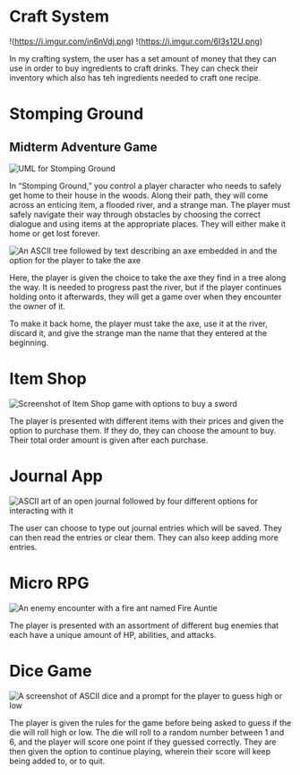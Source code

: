 # Craft System

!(https://i.imgur.com/in6nVdj.png)
!(https://i.imgur.com/6I3s12U.png)

In my crafting system, the user has a set amount of money that they can use in order to buy ingredients to craft drinks. They can check their inventory which also has teh ingredients needed to craft one recipe. 

# Stomping Ground
## Midterm Adventure Game

![UML for Stomping Ground](https://i.imgur.com/3HE1V3z.png)

In “Stomping Ground,” you control a player character who needs to safely get home to their house in the woods. Along their path, they will come across an enticing item, a flooded river, and a strange man. The player must safely navigate their way through obstacles by choosing the correct dialogue and using items at the appropriate places. They will either make it home or get lost forever.

![An ASCII tree followed by text describing an axe embedded in and the option for the player to take the axe](https://i.imgur.com/0XRxQk0.png)

Here, the player is given the choice to take the axe they find in a tree along the way. It is needed to progress past the river, but if the player continues holding onto it afterwards, they will get a game over when they encounter the owner of it.

To make it back home, the player must take the axe, use it at the river, discard it, and give the strange man the name that they entered at the beginning.

# Item Shop

![Screenshot of Item Shop game with options to buy a sword](https://i.imgur.com/4q5y5Oj.png)

The player is presented with different items with their prices and given the option to purchase them. If they do, they can choose the amount to buy. Their total order amount is given after each purchase.

# Journal App

![ASCII art of an open journal followed by four different options for interacting with it](https://i.imgur.com/iPL1Ped.png)

The user can choose to type out journal entries which will be saved. They can then read the entries or clear them. They can also keep adding more entries.

# Micro RPG

![An enemy encounter with a fire ant named Fire Auntie](https://i.imgur.com/jBqbBwW.png)

The player is presented with an assortment of different bug enemies that each have a unique amount of HP, abilities, and attacks.

# Dice Game

![A screenshot of ASCII dice and a prompt for the player to guess high or low](https://i.imgur.com/aLy8nBg.png)

The player is given the rules for the game before being asked to guess if the die will roll high or low. The die will roll to a random number between 1 and 6, and the player will score one point if they guessed correctly. They are then given the option to continue playing, wherein their score will keep being added to, or to quit.

